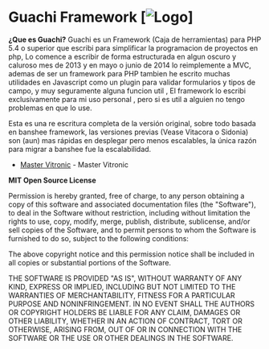 Guachi Framework [![Logo](https://gitlab.com/vitronic/Guachi_Framework/blob/master/public/favicon.ico)]
=====================

**¿Que es Guachi?**
Guachi es un Framework (Caja de herramientas) para PHP 5.4 o superior que escribi para simplificar
la programacion de proyectos en php, Lo comence a escribir de forma estructurada en algun oscuro
y caluroso mes de 2013 y en mayo o junio de 2014 lo reimplemente a MVC, ademas de ser un framework
para PHP tambien he escrito muchas utilidades en Javascript como un plugin para validar
formularios y tipos de campo, y muy seguramente alguna funcion util , El framework lo escribi exclusivamente
para mi uso personal , pero si es util a alguien no tengo problemas en que lo use.

Esta es una re escritura completa de la versión original, sobre todo basada en banshee framework,
las versiones previas (Vease Vitacora o Sidonia) son (aun) mas rápidas en desplegar pero menos
escalables, la única razón para migrar a banshee fue la escalabilidad.

- [Master Vitronic](https://vitronic.me) - Master Vitronic

**MIT Open Source License**

Permission is hereby granted, free of charge, to any person obtaining a copy of this software and associated
documentation files (the "Software"), to deal in the Software without restriction, including without limitation the
rights to use, copy, modify, merge, publish, distribute, sublicense, and/or sell copies of the Software, and to permit
persons to whom the Software is furnished to do so, subject to the following conditions:

The above copyright notice and this permission notice shall be included in all copies or substantial portions of the
Software.

THE SOFTWARE IS PROVIDED "AS IS", WITHOUT WARRANTY OF ANY KIND, EXPRESS OR IMPLIED, INCLUDING BUT NOT LIMITED TO THE
WARRANTIES OF MERCHANTABILITY, FITNESS FOR A PARTICULAR PURPOSE AND NONINFRINGEMENT. IN NO EVENT SHALL THE AUTHORS OR
COPYRIGHT HOLDERS BE LIABLE FOR ANY CLAIM, DAMAGES OR OTHER LIABILITY, WHETHER IN AN ACTION OF CONTRACT, TORT OR
OTHERWISE, ARISING FROM, OUT OF OR IN CONNECTION WITH THE SOFTWARE OR THE USE OR OTHER DEALINGS IN THE SOFTWARE.
